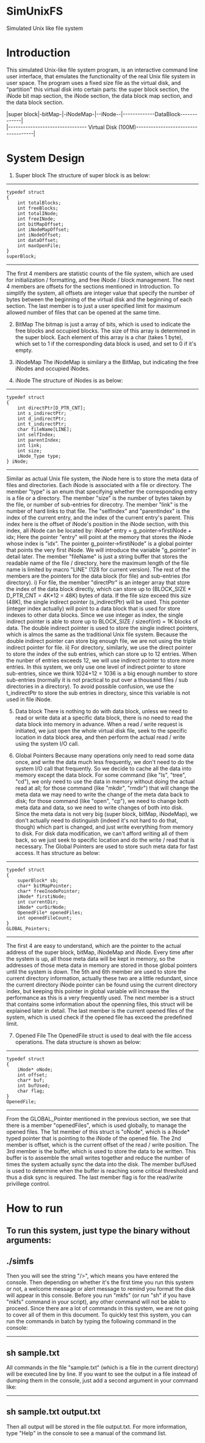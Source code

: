 SimUnixFS
=========

Simulated Unix like file system

Introduction
============
This simulated Unix-like file system program, is an interactive command line 
user interface, that emulates the functionality of the real Unix file system in 
user space. The program uses a fixed size file as the virtual disk, and 
"partition" this virtual disk into certain parts: the super block section, the
iNode bit map section, the iNode section, the data block map section, and the 
data block section. 

|super block|-bitMap-|-iNodeMap-|--iNode--|-------------DataBlock-------------|<br>
|-------------------------------- Virtual Disk (100M)------------------------------------|

System Design 
=============
1. Super block
The structure of super block is as below:

----------------
	typedef struct
	{
		int totalBlocks;
		int freeBlocks;
		int totalINode;
		int freeINode;
		int bitMapOffset;
		int iNodeMapOffset;
		int iNodeOffset;
		int dataOffset;
		int maxOpenFile;
	} 
	superBlock;
-----------------
	
The first 4 members are statistic counts of the file system, which are used for 
initialization / formatting, and free iNode / block management. The next 4 
members are offsets for the sections mentioned in Introduction. To simplify the
system, all offsets are integer value that specify the number of bytes between
the beginning of the virtual disk and the beginning of each section. The last 
member is to just a user specified limit for maximum allowed number of files 
that can be opened at the same time.

2. BitMap
The bitmap is just a array of bits, which is used to indicate the free blocks
and occupied blocks. The size of this array is determined in the super block.
Each element of this array is a char (takes 1 byte), which set to 1 if the
corresponding data block is used, and set to 0 if it's empty.


3. iNodeMap
The iNodeMap is similary a the BitMap, but indicating the free iNodes and 
occupied iNodes. 


4. iNode
The structure of iNodes is as below:

----------------
	typedef struct
	{	
		int directPtr[D_PTR_CNT]; 
		int s_indirectPtr;
		int d_indirectPtr;
		int t_indirectPtr;
		char fileName[LINE];
		int selfIndex;
		int parentIndex;
		int link;
		int size;
		iNode_Type type; 
	} iNode;
----------------
	
Similar as actual Unix file system, the iNode here is to store the meta data
of files and directories. Each iNode is associated with a file or directory.
The member "type" is an enum that specifying whether the corresponding entry is
a file or a directory. The member "size" is the number of bytes taken by the 
file, or number of sub-entries for direcotry. The member "link" is the number 
of hard links to that file. The "selfIndex" and "parentIndex" is the index of
the current entry, and the index of the current entry's parent. This index here
is the offset of iNode's position in the iNode section, with this index, all 
iNode can be located by:
	iNode* entry = g_pointer->firstiNode + idx;
Here the pointer "entry" will point at the memory that stores the iNode whose 
index is "idx". The pointer g_pointer->firstiNode" is a global pointer that 
points the very first iNode. We will introduce the variable "g_pointer" in 
detail later. The member "fileName" is just a string buffer that stores the
readable name of the file / directory, here the maximum length of the file name
is limited by macro "LINE" (128 for current version). The rest of the members
are the pointers for the data block (for file) and sub-entries (for directory).
i) For file, the member "directPtr" is an integer array that store the index of 
the data block directly, which can store up to (BLOCK_SIZE * D_PTR_CNT = 4K*12 
= 48K) bytes of data.  If the file size exceed this size (48K), the single 
indirect pointer (s_indirectPtr) will be used. This pointer (integer index 
actually) will point to a data block that is used for store indexes to other 
data blocks. Since we use integer as index, the single indirect pointer is able
to store up to BLOCK_SIZE / sizeof(int) = 1K blocks of data. The double indirect
pointer is used to store the single indirect pointers, which is almos the same 
as the traditional Unix file system. Because the double indirect pointer can 
store big enough file, we are not using the triple indirect pointer for file.
ii) For directory, similarly, we use the direct pointer to store the index of
the sub entries, which can store up to 12 entries. When the nunber of entries 
exceeds 12, we will use indirect pointer to store more entries. In this system,
we only use one level of indirect pointer to store sub-entries, since we think
1024+12 = 1036 is a big enough number to store sub-entries (normally it is not
practical to put over a thousand files / sub directories in a directory). To 
avoid possible confusion, we use the t_indirectPtr to store the sub entries in 
directory, since this variable is not used in file iNode.

5. Data block
There is nothing to do with data block, unless we need to read or write data 
at a specific data block, there is no need to read the data block into memory
in advance. When a read / write request is initiated, we just open the whole
virtual disk file, seek to the specific location in data block area, and then 
perform the actual read / write using the system I/O call.

6. Global Pointers
Because many operations only need to read some data once, and write the data 
much less frequently, we don't need to do the system I/O call that frequently.
So we decide to cache all the data into memory except the data block. For some 
command (like "ls", "tree", "cd"), we only need to use the data in memory 
without doing the actual read at all; for those command (like "mkdir", "rmdir")
that will change the meta data we may need to write the change of the meta data
back to disk; for those command (like "open", "cp"), we need to change both meta
data and data, so we need to write changes of both into disk. Since the meta 
data is not very big (super block, bitMap, iNodeMap), we don't actually need to 
distinguish (indeed it's not hard to do that, though) which part is changed, and
just write everything from memory to disk. For disk data modification, we can't 
afford writing all of them back, so we just seek to specific location and do the
write / read that is necessary.
The Global Pointers are used to store such meta data for fast access. It has 
structure as below:

----------------
	typedef struct
	{
		superBlock* sb;
		char* bitMapPointer;
		char* freeInodePointer;
		iNode* firstiNode;
		int currentDir;
		iNode* curDirNode;
		OpenedFile* openedFiles;
		int openedFileCount;
	} 
	GLOBAL_Pointers;
----------------

The first 4 are easy to understand, which are the pointer to the actual address
of the super block, bitMap, iNodeMap and iNode. Every time after the system is 
up, all those meta data will be kept in memory, so the addresses of those meta 
data in memory are stored in those global pointers until the system is down. The
5th and 6th member are used to store the current directory information, actually
these two are a little redundant, since the current directory iNode pointer can 
be found using the current directory index, but keeping this pointer in global
variable will increase the performance as this is a very frequently used. The 
next member is a struct that contains some information about the openning files,
this struct will be explained later in detail. The last member is the current
opened files of the system, which is used check if the opened file has exceed
the predefined limit.

7.  Opened File 
The OpenedFile struct is used to deal with the file access operations. The data
structure is shown as below:

----------------
	typedef struct
	{
		iNode* oNode;
		int offset;
		char* buf;
		int bufUsed;
		char flag;
	}
	OpenedFile;

----------------

From the GLOBAL_Pointer mentioned in the previous section, we see that there is 
a member "openedFiles", which is used globally, to manage the opened files. The 
1st member of this struct is "oNode", which is a iNode* typed pointer that is 
pointing to the iNode of the opened file. The 2nd member is offset, which is 
the current offset of the read / write position. The 3rd member is the buffer,
which is used to store the data to be written. This buffer is to assemble the
small writes together and reduce the number of times the system actually sync
the data into the disk. The member bufUsed is used to determine when the buffer
is reaching some critical threshold and thus a disk sync is required. The last
member flag is for the read/write privillege control.

How to run
==========
To run this system, just type the binary without arguments:
--------------------
./simfs
--------------------
Then you will see the string "$/$>", which means you have entered the console.
Then depending on whether it's the first time you run this system or not, a 
welcome message or alert message to remind you format the disk will appear in 
this console. Before you run "mkfs" (or run "sh" if you have "mkfs" command in 
your script), any other command will not be able to proceed. 
Since there are a lot of commands in this system, we are not going to cover all
of them in this document. To quickly test this system, you can run the commands
in batch by typing the following command in the console:

--------------------
sh sample.txt
--------------------

All commands in the file "sample.txt" (which is a file in the current directory)
will be executed line by line. If you want to see the output in a file instead
of dumping them in the console, just add a second argument in your command like:

--------------------
sh sample.txt output.txt
--------------------

Then all output will be stored in the file output.txt.
For more information, type "Help" in the console to see a manual of the command
list.















